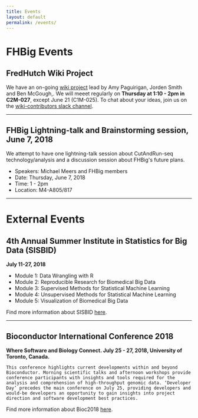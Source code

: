 ```yaml
---
title: Events
layout: default
permalink: /events/
---
```

# FHBig Events

## FredHutch Wiki Project

We have an on-going [wiki project](https://fredhutch.github.io/wiki/) lead 
by Amy Paguirigan, Jorden Smith and Ben McGough,. We will meeet regularly on 
__Thursday at 1:10 - 2pm in C2M-027__, except June 21 (C1M-025). To chat about your ideas, join us on the 
[wiki-contributors slack channel](https://fhbig.slack.com).

---

## FHBig Lightning-talk and Brainstorming session, June 7, 2018
We attempt to have one lightning-talk session about CutAndRun-seq technology/analysis and a discussion session about FHBig's future plans.

- Speakers: Michael Meers and FHBig members
- Date: Thursday,  June 7, 2018
- Time: 1 - 2pm
- Location: M4-A805/817

---

# External Events

## 4th Annual Summer Institute in Statistics for Big Data (SISBID)
__July 11-27, 2018__

- Module 1: Data Wrangling with R
- Module 2: Reproducible Research for Biomedical Big Data
- Module 3: Supervised Methods for Statistical Machine Learning
- Module 4: Unsupervised Methods for Statistical Machine Learning
- Module 5: Visualization of Biomedical Big Data

Find more information about SISBID [here](http://www.biostat.washington.edu/suminst/sisbid).

---

## Bioconductor International Conference 2018
__Where Software and Biology Connect. July 25 - 27, 2018, University of Toronto, Canada.__

```
This conference highlights current developments within and beyond Bioconductor. Morning scientific talks and afternoon workshops provide conference participants with insights and tools required for the analysis and comprehension of high-throughput genomic data. ‘Developer Day’ precedes the main conference on July 25, providing developers and would-be developers an opportunity to gain insights into project direction and software development best practices.
```
Find more information about Bioc2018 [here](http://bioc2018.bioconductor.org/).
